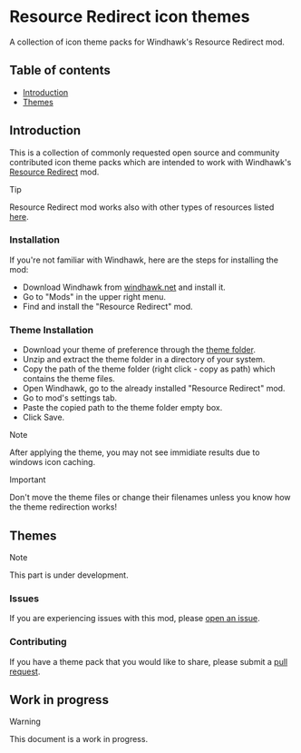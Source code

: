# Resource Redirect icon themes

A collection of icon theme packs for Windhawk's Resource Redirect mod.

## Table of contents

* [Introduction](#introduction)
* [Themes](#themes)

## Introduction

This is a collection of commonly requested open source and community contributed icon theme packs which are intended 
to work with Windhawk's [Resource Redirect](https://windhawk.net/mods/icon-resource-redirect) mod.

> [!TIP]
> Resource Redirect mod works also with other types of resources listed [here](https://windhawk.net/mods/icon-resource-redirect).

### Installation
If you're not familiar with Windhawk, here are the steps for installing the mod:

* Download Windhawk from [windhawk.net](https://windhawk.net/) and install it.
* Go to "Mods" in the upper right menu.
* Find and install the "Resource Redirect" mod.

### Theme Installation

* Download your theme of preference through the [theme folder](https://github.com/ramensoftware/resource-redirect-icon-themes/tree/main/Resource%20Redirect%20themes).
* Unzip and extract the theme folder in a directory of your system.
* Copy the path of the theme folder (right click - copy as path) which contains the theme files.
* Open Windhawk, go to the already installed "Resource Redirect" mod.
* Go to mod's settings tab.
* Paste the copied path to the theme folder empty box.
* Click Save.
> [!NOTE]  
> After applying the theme, you may not see immidiate results due to windows icon caching.

> [!IMPORTANT]  
> Don't move the theme files or change their filenames unless you know how the theme redirection works!

## Themes
> [!NOTE]  
> This part is under development.

### Issues
If you are experiencing issues with this mod, please [open an issue](https://github.com/ramensoftware/resource-redirect-icon-themes/issues).

### Contributing

If you have a theme pack that you would
like to share, please submit a [pull request](https://github.com/ramensoftware/resource-redirect-icon-themes/pulls).

## Work in progress
> [!WARNING]  
> This document is a work in progress.
